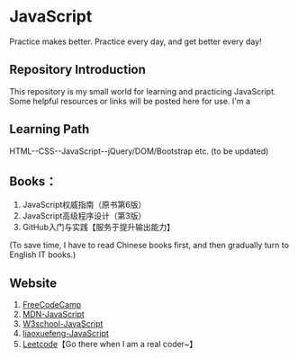# JavaScript
Practice makes better. Practice every day, and get better every day!

## Repository Introduction
This repository is my small world for learning and practicing JavaScript. Some helpful resources or links will be posted here for use. 
I'm a 

## Learning Path
HTML--CSS--JavaScript--jQuery/DOM/Bootstrap etc. (to be updated)

## Books：
1. JavaScript权威指南（原书第6版）
2. JavaScript高级程序设计（第3版）
3. GitHub入门与实践【服务于提升输出能力】

(To save time, I have to read Chinese books first, and then gradually turn to English IT books.)

## Website
1. [FreeCodeCamp](https://www.freecodecamp.cn/maggie2018)
2. [MDN-JavaScript](https://developer.mozilla.org/zh-CN/docs/Learn/Getting_started_with_the_web/JavaScript_basics)
3. [W3school-JavaScript](http://www.w3school.com.cn/example/jseg_examples.asp)
4. [liaoxuefeng-JavaScript](https://www.liaoxuefeng.com/wiki/1022910821149312)
3. [Leetcode](https://leetcode.com/explore/)【Go there when I am a real coder~】


